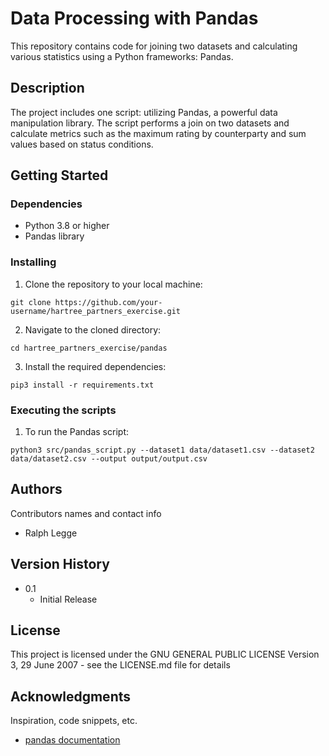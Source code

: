 
# Data Processing with Pandas

This repository contains code for joining two datasets and calculating various statistics using a Python frameworks: Pandas.

## Description

The project includes one script: utilizing Pandas, a powerful data manipulation library. The script performs a join on two datasets and calculate metrics such as the maximum rating by counterparty and sum values based on status conditions.

## Getting Started

### Dependencies

- Python 3.8 or higher
- Pandas library

### Installing

1. Clone the repository to your local machine:

```
git clone https://github.com/your-username/hartree_partners_exercise.git
```

2. Navigate to the cloned directory:

```
cd hartree_partners_exercise/pandas
```

3. Install the required dependencies:

```
pip3 install -r requirements.txt
```

### Executing the scripts

1. To run the Pandas script:

```
python3 src/pandas_script.py --dataset1 data/dataset1.csv --dataset2 data/dataset2.csv --output output/output.csv
```


## Authors

Contributors names and contact info

- Ralph Legge

## Version History

* 0.1
    * Initial Release

## License

This project is licensed under the GNU GENERAL PUBLIC LICENSE Version 3, 29 June 2007 - see the LICENSE.md file for details

## Acknowledgments

Inspiration, code snippets, etc.
* [pandas documentation](https://pandas.pydata.org/pandas-docs/stable/index.html)
